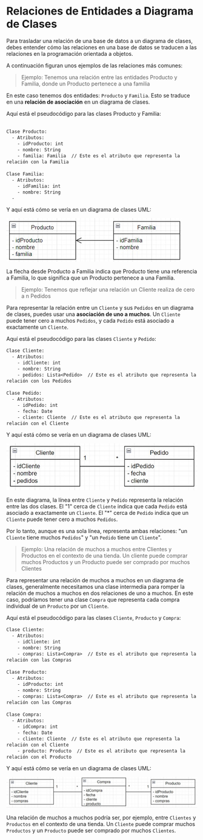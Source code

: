 # Relaciones de Entidades a Diagrama de Clases

Para trasladar una relación de una base de datos a un diagrama de clases, debes entender cómo las relaciones en una base de datos se traducen a las relaciones en la programación orientada a objetos.

A continuación figuran unos ejemplos de las relaciones más comunes:

> Ejemplo:  Tenemos una relación entre las entidades Producto y Familia, donde un Producto pertenece a una familia 

En este caso tenemos dos entidades: `Producto` y `Familia`. Esto se traduce en una **relación de asociación** en un diagrama de clases.

Aquí está el pseudocódigo para las clases Producto y Familia:

```plaintext

Clase Producto:
  - Atributos:
    - idProducto: int
    - nombre: String
    - familia: Familia  // Este es el atributo que representa la relación con la Familia

Clase Familia:
  - Atributos:
    - idFamilia: int
    - nombre: String
  - 
```
Y aquí está cómo se vería en un diagrama de clases UML:

![](img/1.jpg)

La flecha desde Producto a Familia indica que Producto tiene una referencia a Familia, lo que significa que un Producto pertenece a una Familia.

> Ejemplo: Tenemos que reflejar una relación un Cliente realiza de cero a n Pedidos

Para representar la relación entre un `Cliente` y sus `Pedidos` en un diagrama de clases, puedes usar una **asociación de uno a muchos**. Un `Cliente` puede tener cero a muchos `Pedidos`, y cada `Pedido` está asociado a exactamente un `Cliente`.

Aquí está el pseudocódigo para las clases `Cliente` y `Pedido`:

```plaintext
Clase Cliente:
  - Atributos:
    - idCliente: int
    - nombre: String
    - pedidos: Lista<Pedido>  // Este es el atributo que representa la relación con los Pedidos

Clase Pedido:
  - Atributos:
    - idPedido: int
    - fecha: Date
    - cliente: Cliente  // Este es el atributo que representa la relación con el Cliente
```

Y aquí está cómo se vería en un diagrama de clases UML:

![](img/2.jpg)

En este diagrama, la línea entre `Cliente` y `Pedido` representa la relación entre las dos clases. El "1" cerca de `Cliente` indica que cada `Pedido` está asociado a exactamente un `Cliente`. El "*" cerca de `Pedido` indica que un `Cliente` puede tener cero a muchos `Pedidos`.

Por lo tanto, aunque es una sola línea, representa ambas relaciones: "un `Cliente` tiene muchos `Pedidos`" y "un `Pedido` tiene un `Cliente`".

> Ejemplo: Una relación de muchos a muchos entre Clientes y Productos en el contexto de una tienda. Un cliente puede comprar muchos Productos y un Producto puede ser comprado por muchos Clientes

Para representar una relación de muchos a muchos en un diagrama de clases, generalmente necesitamos una clase intermedia para romper la relación de muchos a muchos en dos relaciones de uno a muchos. En este caso, podríamos tener una clase `Compra` que representa cada compra individual de un `Producto` por un `Cliente`.

Aquí está el pseudocódigo para las clases `Cliente`, `Producto` y `Compra`:

```plaintext
Clase Cliente:
  - Atributos:
    - idCliente: int
    - nombre: String
    - compras: Lista<Compra>  // Este es el atributo que representa la relación con las Compras

Clase Producto:
  - Atributos:
    - idProducto: int
    - nombre: String
    - compras: Lista<Compra>  // Este es el atributo que representa la relación con las Compras

Clase Compra:
  - Atributos:
    - idCompra: int
    - fecha: Date
    - cliente: Cliente  // Este es el atributo que representa la relación con el Cliente
    - producto: Producto  // Este es el atributo que representa la relación con el Producto
```
Y aquí está cómo se vería en un diagrama de clases UML:

![](img/3.jpg)

Una relación de muchos a muchos podría ser, por ejemplo, entre `Clientes` y `Productos` en el contexto de una tienda. Un `Cliente` puede comprar muchos `Productos` y un `Producto` puede ser comprado por muchos `Clientes`. 


